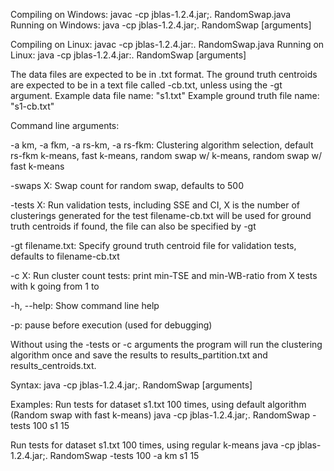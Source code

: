 Compiling on Windows:
javac -cp jblas-1.2.4.jar;. RandomSwap.java
Running on Windows:
java -cp jblas-1.2.4.jar;. RandomSwap [arguments] <datafile> <cluster count>

Compiling on Linux:
javac -cp jblas-1.2.4.jar:. RandomSwap.java
Running on Linux:
java -cp jblas-1.2.4.jar:. RandomSwap [arguments] <datafile> <cluster count>


The data files are expected to be in .txt format.
The ground truth centroids are expected to be in a text file called <original>-cb.txt,
unless using the -gt argument.
Example data file name: "s1.txt"
Example ground truth file name: "s1-cb.txt"



Command line arguments:

-a km, -a fkm, -a rs-km, -a rs-fkm: Clustering algorithm selection, default rs-fkm
k-means, fast k-means, random swap w/ k-means, random swap w/ fast k-means

-swaps X: Swap count for random swap, defaults to 500

-tests X: Run validation tests, including SSE and CI, X is the number of clusterings generated for the test
filename-cb.txt will be used for ground truth centroids if found, the file can also be specified by -gt

-gt filename.txt: Specify ground truth centroid file for validation tests, defaults to filename-cb.txt

-c X: Run cluster count tests: print min-TSE and min-WB-ratio from X tests with k going from 1 to <cluster count>

-h, --help: Show command line help

-p: pause before execution (used for debugging)

Without using the -tests or -c arguments the program will run the clustering algorithm once
and save the results to results_partition.txt and results_centroids.txt.

Syntax:
java -cp jblas-1.2.4.jar;. RandomSwap [arguments] <datafile> <cluster count>

Examples:
Run tests for dataset s1.txt 100 times, using default algorithm (Random swap with fast k-means)
java -cp jblas-1.2.4.jar;. RandomSwap -tests 100 s1 15

Run tests for dataset s1.txt 100 times, using regular k-means
java -cp jblas-1.2.4.jar;. RandomSwap -tests 100 -a km s1 15

